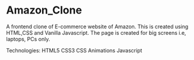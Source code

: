# Amazon_Clone
A frontend clone of E-commerce website of Amazon. This is created using HTML,CSS and Vanilla Javascript. The page is created for big screens i.e, laptops, PCs only.


Technologies:
HTML5
CSS3
CSS Animations
Javascript
